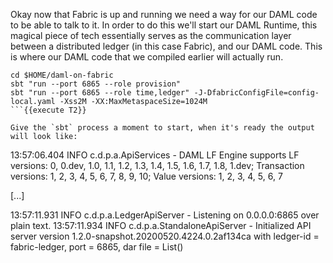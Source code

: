 Okay now that Fabric is up and running we need a way for our DAML code to be able to talk to it. In order to do this we'll start our DAML Runtime, this magical piece of tech essentially serves as the communication layer between a distributed ledger (in this case Fabric), and our DAML code. This is where our DAML code that we compiled earlier will actually run.

```
cd $HOME/daml-on-fabric
sbt "run --port 6865 --role provision"
sbt "run --port 6865 --role time,ledger" -J-DfabricConfigFile=config-local.yaml -Xss2M -XX:MaxMetaspaceSize=1024M
```{{execute T2}}

Give the `sbt` process a moment to start, when it's ready the output will look like:

```
13:57:06.404 INFO  c.d.p.a.ApiServices - DAML LF Engine supports LF versions: 0, 0.dev, 1.0, 1.1, 1.2, 1.3, 1.4, 1.5, 1.6, 1.7, 1.8, 1.dev; Transaction versions: 1, 2, 3, 4, 5, 6, 7, 8, 9, 10; Value versions: 1, 2, 3, 4, 5, 6, 7

[\.\.\.]

13:57:11.931 INFO  c.d.p.a.LedgerApiServer - Listening on 0.0.0.0:6865 over plain text.
13:57:11.934 INFO  c.d.p.a.StandaloneApiServer - Initialized API server version 1.2.0-snapshot.20200520.4224.0.2af134ca with ledger-id = fabric-ledger, port = 6865, dar file = List()
```